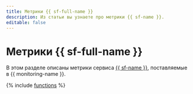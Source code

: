 ```yaml
---
title: Метрики {{ sf-full-name }}
description: Из статьи вы узнаете про метрики {{ sf-name }}.
editable: false
---
```


# Метрики {{ sf-full-name }}

В этом разделе описаны метрики сервиса [{{ sf-name }}](../../functions/index.yaml), поставляемые в {{ monitoring-name }}.

{% include [functions](../../_includes/monitoring/metrics-ref/functions.md) %}